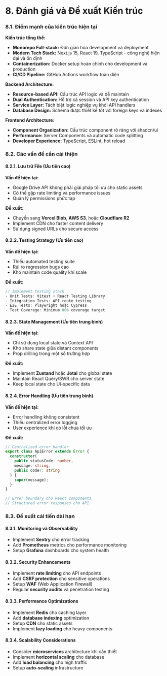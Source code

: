 # 8. Đánh giá và Đề xuất Kiến trúc

### 8.1. Điểm mạnh của kiến trúc hiện tại

**Kiến trúc tổng thể:**

- **Monorepo Full-stack:** Đơn giản hóa development và deployment
- **Modern Tech Stack:** Next.js 15, React 19, TypeScript - công nghệ hiện đại và ổn định
- **Containerization:** Docker setup hoàn chỉnh cho development và production
- **CI/CD Pipeline:** GitHub Actions workflow toàn diện

**Backend Architecture:**

- **Resource-based API:** Cấu trúc API logic và dễ maintain
- **Dual Authentication:** Hỗ trợ cả session và API key authentication
- **Service Layer:** Tách biệt logic nghiệp vụ khỏi API handlers
- **Database Design:** Schema được thiết kế tốt với foreign keys và indexes

**Frontend Architecture:**

- **Component Organization:** Cấu trúc component rõ ràng với shadcn/ui
- **Performance:** Server Components và automatic code splitting
- **Developer Experience:** TypeScript, ESLint, hot reload

### 8.2. Các vấn đề cần cải thiện

#### 8.2.1. Lưu trữ File (Ưu tiên cao)

**Vấn đề hiện tại:**

- Google Drive API không phải giải pháp tối ưu cho static assets
- Có thể gặp rate limiting và performance issues
- Quản lý permissions phức tạp

**Đề xuất:**

- Chuyển sang **Vercel Blob**, **AWS S3**, hoặc **Cloudflare R2**
- Implement CDN cho faster content delivery
- Sử dụng signed URLs cho secure access

#### 8.2.2. Testing Strategy (Ưu tiên cao)

**Vấn đề hiện tại:**

- Thiếu automated testing suite
- Rủi ro regression bugs cao
- Khó maintain code quality khi scale

**Đề xuất:**

```typescript
// Implement testing stack
- Unit Tests: Vitest + React Testing Library
- Integration Tests: API route testing
- E2E Tests: Playwright hoặc Cypress
- Test Coverage: Minimum 80% coverage target
```

#### 8.2.3. State Management (Ưu tiên trung bình)

**Vấn đề hiện tại:**

- Chỉ sử dụng local state và Context API
- Khó share state giữa distant components
- Prop drilling trong một số trường hợp

**Đề xuất:**

- Implement **Zustand** hoặc **Jotai** cho global state
- Maintain React Query/SWR cho server state
- Keep local state cho UI-specific data

#### 8.2.4. Error Handling (Ưu tiên trung bình)

**Vấn đề hiện tại:**

- Error handling không consistent
- Thiếu centralized error logging
- User experience khi có lỗi chưa tối ưu

**Đề xuất:**

```typescript
// Centralized error handler
export class ApiError extends Error {
  constructor(
    public statusCode: number,
    message: string,
    public code?: string
  ) {
    super(message);
  }
}

// Error boundary cho React components
// Structured error responses cho API
```

### 8.3. Đề xuất cải tiến dài hạn

#### 8.3.1. Monitoring và Observability

- Implement **Sentry** cho error tracking
- Add **Prometheus** metrics cho performance monitoring
- Setup **Grafana** dashboards cho system health

#### 8.3.2. Security Enhancements

- Implement **rate limiting** cho API endpoints
- Add **CSRF protection** cho sensitive operations
- Setup **WAF** (Web Application Firewall)
- Regular **security audits** và penetration testing

#### 8.3.3. Performance Optimizations

- Implement **Redis** cho caching layer
- Add **database indexing** optimization
- Setup **CDN** cho static assets
- Implement **lazy loading** cho heavy components

#### 8.3.4. Scalability Considerations

- Consider **microservices** architecture khi cần thiết
- Implement **horizontal scaling** cho database
- Add **load balancing** cho high traffic
- Setup **auto-scaling** infrastructure
